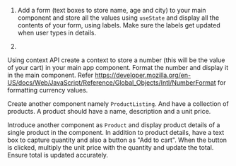 1. Add a form (text boxes to store name, age and city) to your main component and store all the values using `useState` and display all the contents of your form, using labels. Make sure the labels get updated when user types in details.

2. 
Using context API create a context to store a number (this will be the value of your cart) in your main app component. Format the number and display it in the main component. Refer https://developer.mozilla.org/en-US/docs/Web/JavaScript/Reference/Global_Objects/Intl/NumberFormat for formatting currency values.

Create another component namely `ProductListing`. And have a collection of products. A product should have a name, description and a unit price.

Introduce another component as `Product` and display product details of a single product in the component. In addition to product details, have a text box to capture quantity and also a button as "Add to cart". When the button is clicked, multiply the unit price with the quantity and update the total. Ensure total is updated accurately.

